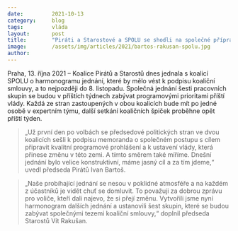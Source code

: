 ```yaml
---
date:         2021-10-13
category:     blog
tags:         vláda
layout:       post
title:        "Piráti a Starostové a SPOLU se shodli na společné přípravě koaliční smlouvy. K podpisu by mělo dojít 8. listopadu"
image:        /assets/img/articles/2021/bartos-rakusan-spolu.jpg
author:       
---
```



 

Praha, 13. října 2021 – Koalice Pirátů a Starostů dnes jednala s koalicí SPOLU o harmonogramu jednání, které by mělo vést k podpisu koaliční smlouvy, a to nejpozději do 8. listopadu. Společná jednání šesti pracovních skupin se budou v příštích týdnech zabývat programovými prioritami příští vlády. Každá ze stran zastoupených v obou koalicích bude mít po jedné osobě v expertním týmu, další setkání koaličních špiček proběhne opět příští týden. 

> „Už první den po volbách se předsedové politických stran ve dvou koalicích sešli k podpisu memoranda o společném postupu s cílem připravit kvalitní programové prohlášení a k ustavení vlády, která přinese změnu v této zemi. A tímto směrem také míříme. Dnešní jednání bylo velice konstruktivní, máme jasný cíl a za tím jdeme,“ uvedl předseda Pirátů Ivan Bartoš.

> „Naše probíhající jednání se nesou v poklidné atmosféře a na každém z účastníků je vidět chuť se domluvit. To považuji za dobrou zprávu pro voliče, kteří dali najevo, že si přejí změnu. Vytvořili jsme nyní harmonogram dalších jednání a ustanovili šest skupin, které se budou zabývat společnými tezemi koaliční smlouvy,“ doplnil předseda Starostů Vít Rakušan. 
